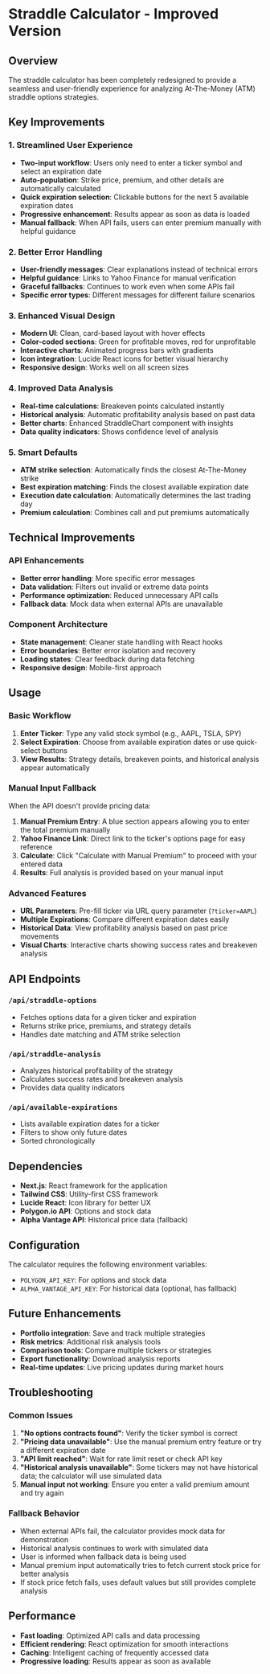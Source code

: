 # Straddle Calculator - Improved Version

## Overview
The straddle calculator has been completely redesigned to provide a seamless and user-friendly experience for analyzing At-The-Money (ATM) straddle options strategies.

## Key Improvements

### 1. **Streamlined User Experience**
- **Two-input workflow**: Users only need to enter a ticker symbol and select an expiration date
- **Auto-population**: Strike price, premium, and other details are automatically calculated
- **Quick expiration selection**: Clickable buttons for the next 5 available expiration dates
- **Progressive enhancement**: Results appear as soon as data is loaded
- **Manual fallback**: When API fails, users can enter premium manually with helpful guidance

### 2. **Better Error Handling**
- **User-friendly messages**: Clear explanations instead of technical errors
- **Helpful guidance**: Links to Yahoo Finance for manual verification
- **Graceful fallbacks**: Continues to work even when some APIs fail
- **Specific error types**: Different messages for different failure scenarios

### 3. **Enhanced Visual Design**
- **Modern UI**: Clean, card-based layout with hover effects
- **Color-coded sections**: Green for profitable moves, red for unprofitable
- **Interactive charts**: Animated progress bars with gradients
- **Icon integration**: Lucide React icons for better visual hierarchy
- **Responsive design**: Works well on all screen sizes

### 4. **Improved Data Analysis**
- **Real-time calculations**: Breakeven points calculated instantly
- **Historical analysis**: Automatic profitability analysis based on past data
- **Better charts**: Enhanced StraddleChart component with insights
- **Data quality indicators**: Shows confidence level of analysis

### 5. **Smart Defaults**
- **ATM strike selection**: Automatically finds the closest At-The-Money strike
- **Best expiration matching**: Finds the closest available expiration date
- **Execution date calculation**: Automatically determines the last trading day
- **Premium calculation**: Combines call and put premiums automatically

## Technical Improvements

### API Enhancements
- **Better error handling**: More specific error messages
- **Data validation**: Filters out invalid or extreme data points
- **Performance optimization**: Reduced unnecessary API calls
- **Fallback data**: Mock data when external APIs are unavailable

### Component Architecture
- **State management**: Cleaner state handling with React hooks
- **Error boundaries**: Better error isolation and recovery
- **Loading states**: Clear feedback during data fetching
- **Responsive design**: Mobile-first approach

## Usage

### Basic Workflow
1. **Enter Ticker**: Type any valid stock symbol (e.g., AAPL, TSLA, SPY)
2. **Select Expiration**: Choose from available expiration dates or use quick-select buttons
3. **View Results**: Strategy details, breakeven points, and historical analysis appear automatically

### Manual Input Fallback
When the API doesn't provide pricing data:
1. **Manual Premium Entry**: A blue section appears allowing you to enter the total premium manually
2. **Yahoo Finance Link**: Direct link to the ticker's options page for easy reference
3. **Calculate**: Click "Calculate with Manual Premium" to proceed with your entered data
4. **Results**: Full analysis is provided based on your manual input

### Advanced Features
- **URL Parameters**: Pre-fill ticker via URL query parameter (`?ticker=AAPL`)
- **Multiple Expirations**: Compare different expiration dates easily
- **Historical Data**: View profitability analysis based on past price movements
- **Visual Charts**: Interactive charts showing success rates and breakeven analysis

## API Endpoints

### `/api/straddle-options`
- Fetches options data for a given ticker and expiration
- Returns strike price, premiums, and strategy details
- Handles date matching and ATM strike selection

### `/api/straddle-analysis`
- Analyzes historical profitability of the strategy
- Calculates success rates and breakeven analysis
- Provides data quality indicators

### `/api/available-expirations`
- Lists available expiration dates for a ticker
- Filters to show only future dates
- Sorted chronologically

## Dependencies

- **Next.js**: React framework for the application
- **Tailwind CSS**: Utility-first CSS framework
- **Lucide React**: Icon library for better UX
- **Polygon.io API**: Options and stock data
- **Alpha Vantage API**: Historical price data (fallback)

## Configuration

The calculator requires the following environment variables:
- `POLYGON_API_KEY`: For options and stock data
- `ALPHA_VANTAGE_API_KEY`: For historical data (optional, has fallback)

## Future Enhancements

- **Portfolio integration**: Save and track multiple strategies
- **Risk metrics**: Additional risk analysis tools
- **Comparison tools**: Compare multiple tickers or strategies
- **Export functionality**: Download analysis reports
- **Real-time updates**: Live pricing updates during market hours

## Troubleshooting

### Common Issues
1. **"No options contracts found"**: Verify the ticker symbol is correct
2. **"Pricing data unavailable"**: Use the manual premium entry feature or try a different expiration date
3. **"API limit reached"**: Wait for rate limit reset or check API key
4. **"Historical analysis unavailable"**: Some tickers may not have historical data; the calculator will use simulated data
5. **Manual input not working**: Ensure you enter a valid premium amount and try again

### Fallback Behavior
- When external APIs fail, the calculator provides mock data for demonstration
- Historical analysis continues to work with simulated data
- User is informed when fallback data is being used
- Manual premium input automatically tries to fetch current stock price for better analysis
- If stock price fetch fails, uses default values but still provides complete analysis

## Performance

- **Fast loading**: Optimized API calls and data processing
- **Efficient rendering**: React optimization for smooth interactions
- **Caching**: Intelligent caching of frequently accessed data
- **Progressive loading**: Results appear as soon as available
